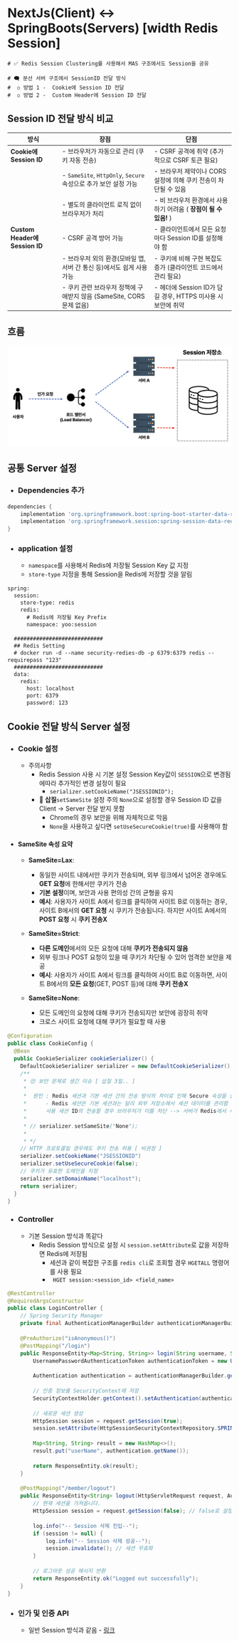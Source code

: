 # NextJs(Client) <-> SpringBoots(Servers) [width Redis Session]

```properties
# ✅ Redis Session Clustering를 사용해서 MAS 구조에서도 Session을 공유

# 🗨 분선 서버 구조에서 SessionID 전달 방식
#  ◽ 방법 1 -  Cookie에 Session ID 전달
#  ◽ 방법 2 -  Custom Header에 Session ID 전달
```

## Session ID 전달 방식 비교

| **방식**                       | **장점**                                                              | **단점**                                                          |
| ------------------------------ | --------------------------------------------------------------------- | ----------------------------------------------------------------- |
| **Cookie에 Session ID**        | - 브라우저가 자동으로 관리 (쿠키 자동 전송)                           | - CSRF 공격에 취약 (추가적으로 CSRF 토큰 필요)                    |
|                                | - `SameSite`, `HttpOnly`, `Secure` 속성으로 추가 보안 설정 가능       | - 브라우저 제약이나 CORS 설정에 의해 쿠키 전송이 차단될 수 있음   |
|                                | - 별도의 클라이언트 로직 없이 브라우저가 처리                         | - 비 브라우저 환경에서 사용하기 어려움 ( **장점이 될 수 있음!** ) |
| **Custom Header에 Session ID** | - CSRF 공격 방어 가능                                                 | - 클라이언트에서 모든 요청마다 Session ID를 설정해야 함           |
|                                | - 브라우저 외의 환경(모바일 앱, 서버 간 통신 등)에서도 쉽게 사용 가능 | - 쿠키에 비해 구현 복잡도 증가 (클라이언트 코드에서 관리 필요)    |
|                                | - 쿠키 관련 브라우저 정책에 구애받지 않음 (SameSite, CORS 문제 없음)  | - 헤더에 Session ID가 담길 경우, HTTPS 미사용 시 보안에 취약      |

## 흐름

![alt text](image.png)

## 공통 Server 설정

- ### Dependencies 추가

```groovy
dependencies {
	implementation 'org.springframework.boot:spring-boot-starter-data-redis'
	implementation 'org.springframework.session:spring-session-data-redis'
}
```

- ### application 설정
  - `namespace`를 사용해서 Redis에 저장될 Session Key 값 지정
  - `store-type` 지정을 통해 Session을 Redis에 저장할 것을 알림

```properties
spring:
  session:
    store-type: redis
    redis:
      # Redis에 저장될 Key Prefix
      namespace: yoo:session

  ############################
  ## Redis Setting
  # docker run -d --name security-redies-db -p 6379:6379 redis --requirepass "123"
  ############################
  data:
    redis:
      host: localhost
      port: 6379
      password: 123
```

## **Cookie 전달 방식** Server 설정

- ### Cookie 설정
  - 주의사항
    - Redis Session 사용 시 기본 설정 Session Key값이 `SESSION`으로 변경됨에따라 추가적인 변경 설정이 필요
      - `serializer.setCookieName("JSESSIONID");`
    - 🛑 **삽질**`setSameSite` 설정 주의 `None`으로 설정할 경우 Session ID 값을 Client -> Server 전달 받지 못함
      - Chrome의 경우 보안을 위해 자체적으로 막음
      - `None`을 사용하고 싶다면 `setUseSecureCookie(true)`를 사용해야 함
- #### SameSite 속성 요약

  - **SameSite=Lax**:

    - 동일한 사이트 내에서만 쿠키가 전송되며, 외부 링크에서 넘어온 경우에도 **GET 요청**에 한해서만 쿠키가 전송
    - **기본 설정**이며, 보안과 사용 편의성 간의 균형을 유지
    - **예시**: 사용자가 사이트 A에서 링크를 클릭하여 사이트 B로 이동하는 경우, 사이트 B에서의 **GET 요청** 시 쿠키가 전송됩니다. 하지만 사이트 A에서의 **POST 요청** 시 **쿠키 전송X**

  - **SameSite=Strict**:

    - **다른 도메인**에서의 모든 요청에 대해 **쿠키가 전송되지 않음**
    - 외부 링크나 POST 요청이 있을 때 쿠키가 차단될 수 있어 엄격한 보안을 제공
    - **예시**: 사용자가 사이트 A에서 링크를 클릭하여 사이트 B로 이동하면, 사이트 B에서의 **모든 요청**(GET, POST 등)에 대해 **쿠키 전송X**

  - **SameSite=None**:
    - 모든 도메인의 요청에 대해 쿠키가 전송되지만 보안에 굉장히 취약
    - 크로스 사이트 요청에 대해 쿠키가 필요할 때 사용

```java
@Configuration
public class CookieConfig {
  @Bean
  public CookieSerializer cookieSerializer() {
    DefaultCookieSerializer serializer = new DefaultCookieSerializer();
    /**
     * 😔 보안 문제로 생긴 이슈 [ 삽질 3일.. ]
     *
     *  원인 : Redis 세션과 기본 세션 간의 전송 방식의 차이로 인해 Secure 속성을 설정하지 않은 경우 쿠키가 자동으로 전달이 막힘
     *      - Redis 세션은 기본 세션과는 달리 외부 저장소에서 세션 데이터를 관리함 따라서 안전하지 않은 설정을 통해 쿠키를
     *      사용 세션 ID의 전송할 경우 브라우저가 이를 차단 --> 서버가 Redis에서 세션을 조회할 수 없게 됨
     *
     * // serializer.setSameSite("None");
     *
     * */
    // HTTP 프로토콜일 경우에도 쿠키 전송 허용 [ 비권장 ]
    serializer.setCookieName("JSESSIONID")
    serializer.setUseSecureCookie(false);
    // 쿠키가 유효한 도메인을 지정
    serializer.setDomainName("localhost");
    return serializer;
  }
}
```

- ### Controller
  - 기본 Session 방식과 똑같다
    - Redis Session 방식으로 설정 시 `session.setAttribute`로 값을 저장하면 Redis에 저장됨
      - 세션과 같이 복잡한 구조를 `redis cli`로 조회할 경우 `HGETALL` 명령어를 사용 필요
      - ` HGET session:<session_id> <field_name>`

```java
@RestController
@RequiredArgsConstructor
public class LoginController {
    // Spring Security Manager
    private final AuthenticationManagerBuilder authenticationManagerBuilder;

    @PreAuthorize("isAnonymous()")
    @PostMapping("/login")
    public ResponseEntity<Map<String, String>> login(String username, String password, HttpServletRequest request) {
        UsernamePasswordAuthenticationToken authenticationToken = new UsernamePasswordAuthenticationToken(username, password);

        Authentication authentication = authenticationManagerBuilder.getObject().authenticate(authenticationToken);

        // 인증 정보를 SecurityContext에 저장
        SecurityContextHolder.getContext().setAuthentication(authentication);

        // 새로운 세션 생성
        HttpSession session = request.getSession(true);
        session.setAttribute(HttpSessionSecurityContextRepository.SPRING_SECURITY_CONTEXT_KEY, SecurityContextHolder.getContext());

        Map<String, String> result = new HashMap<>();
        result.put("userName", authentication.getName());

        return ResponseEntity.ok(result);
    }

    @PostMapping("/member/logout")
    public ResponseEntity<String> logout(HttpServletRequest request, Authentication authentication) {
        // 현재 세션을 가져옵니다.
        HttpSession session = request.getSession(false); // false로 설정하면 세션이 없을 때 새로운 세션을 만들지 않습니다.

        log.info("-- Session 삭제 진입--");
        if (session != null) {
            log.info("-- Session 삭제 성공--");
            session.invalidate(); // 세션 무효화
        }

        // 로그아웃 성공 메시지 반환
        return ResponseEntity.ok("Logged out successfully");
    }
}
```

- ### 인가 및 인증 API
  - 일반 Session 방식과 같음 - [링크](https://github.com/edel1212/sessionStudy/tree/main/normalSession#%EC%A0%91%EA%B7%BC-%EC%A0%9C%EC%96%B4)

